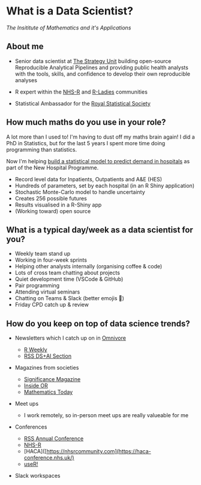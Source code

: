 # What is a Data Scientist?
_The Insititute of Mathematics and it's Applications_

## About me

- Senior data scientist at [The Strategy Unit](https://www.strategyunitwm.nhs.uk/) building open-source Reproducible Analytical Pipelines and providing public health analysts with the tools, skills, and confidence to develop their own reproducible analyses

- R expert within the [NHS-R](https://nhsrcommunity.com/) and [R-Ladies](https://rladies.org/) communities

- Statistical Ambassador for the [Royal Statistical Society](https://rss.org.uk/)

## How much maths do you use in your role?

A lot more than I used to! I'm having to dust off my maths brain again! I did a PhD in Statistics, but for the last 5 years I spent more time doing programming than statistics.

Now I'm helping [build a statistical model to predict demand in hospitals](https://www.youtube.com/watch?v=vXBxDOa6tfw) as part of the New Hospital Programme.

- Record level data for Inpatients, Outpatients and A&E (HES)
- Hundreds of parameters, set by each hospital (in an R Shiny application)
- Stochastic Monte-Carlo model to handle uncertainty
- Creates 256 possible futures
- Results visualised in a R-Shiny app
- (Working toward) open source 

## What is a typical day/week as a data scientist for you?

- Weekly team stand up
- Working in four-week sprints
- Helping other analysts internally (organising coffee & code)
- Lots of cross team chatting about projects
- Quiet development time (VSCode & GitHub)
- Pair programming
- Attending virtual seminars
- Chatting on Teams & Slack (better emojis 💁)
- Friday CPD catch up & review

## How do you keep on top of data science trends?

- Newsletters which I catch up on in [Omnivore](https://omnivore.app/)
  - [R Weekly](https://rweekly.org/)
  - [RSS DS+AI Section](https://rssdsaisection.substack.com/) 

- Magazines from societies
  - [Significance Magazine](https://significancemagazine.com/)
  - [Inside OR](https://www.theorsociety.com/publications/magazines/)
  - [Mathematics Today](https://ima.org.uk/publications/mathematics-today/)

- Meet ups
  - I work remotely, so in-person meet ups are really valueable for me

- Conferences
  - [RSS Annual Conference](https://rss.org.uk/training-events/conference-2024/)
  - [NHS-R](https://nhsrcommunity.com/)
  - [HACA]([https://nhsrcommunity.com](https://haca-conference.nhs.uk/) 
  - [useR!](https://events.linuxfoundation.org/user/)

- Slack workspaces
